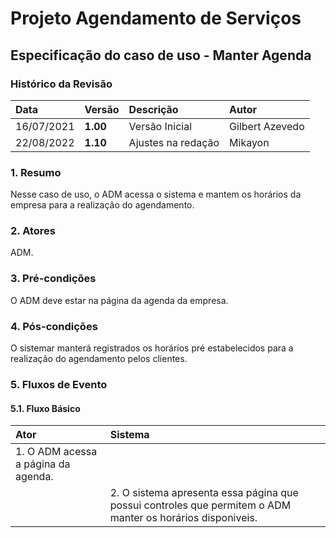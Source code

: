 # Projeto Agendamento de Serviços

## Especificação do caso de uso - Manter Agenda

### Histórico da Revisão 

|  Data  | Versão | Descrição | Autor |
|:-------|:-------|:----------|:------|
| 16/07/2021 | **1.00** | Versão Inicial  | Gilbert Azevedo |
| 22/08/2022 | **1.10** | Ajustes na redação  | Mikayon |

### 1. Resumo 

Nesse caso de uso, o ADM acessa o sistema e mantem os horários da empresa para a realização do agendamento.

### 2. Atores 

ADM.

### 3. Pré-condições

O ADM deve estar na página da agenda da empresa.

### 4. Pós-condições

O sistemar manterá registrados os horários pré estabelecidos para a realização do agendamento pelos clientes.

### 5. Fluxos de Evento

#### 5.1. Fluxo Básico 

| Ator   | Sistema |
|:-------|:--------|
| 1. O ADM acessa a página da agenda. ||
|| 2. O sistema apresenta essa página que possui controles que permitem o ADM manter os horários disponiveis.|
